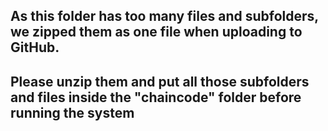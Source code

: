 ## As this folder has too many files and subfolders, we zipped them as one file when uploading to GitHub.

## Please unzip them and put all those subfolders and files inside the "chaincode" folder before running the system
